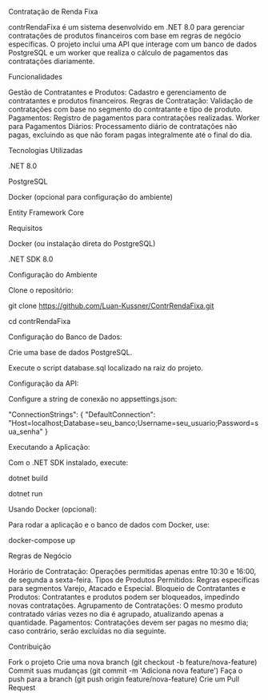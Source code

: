 Contratação de Renda Fixa

contrRendaFixa é um sistema desenvolvido em .NET 8.0 para gerenciar contratações de produtos financeiros com base em regras de negócio específicas.
O projeto inclui uma API que interage com um banco de dados PostgreSQL e um worker que realiza o cálculo de pagamentos das contratações diariamente.

Funcionalidades

Gestão de Contratantes e Produtos: Cadastro e gerenciamento de contratantes e produtos financeiros.
Regras de Contratação: Validação de contratações com base no segmento do contratante e tipo de produto.
Pagamentos: Registro de pagamentos para contratações realizadas.
Worker para Pagamentos Diários: Processamento diário de contratações não pagas, excluindo as que não foram pagas integralmente até o final do dia.

Tecnologias Utilizadas

.NET 8.0

PostgreSQL

Docker (opcional para configuração do ambiente)

Entity Framework Core


Requisitos

Docker (ou instalação direta do PostgreSQL)

.NET SDK 8.0


Configuração do Ambiente

Clone o repositório:

git clone https://github.com/Luan-Kussner/ContrRendaFixa.git

cd contrRendaFixa


Configuração do Banco de Dados:

Crie uma base de dados PostgreSQL.

Execute o script database.sql localizado na raiz do projeto.


Configuração da API:

Configure a string de conexão no appsettings.json:

"ConnectionStrings": {
  "DefaultConnection": "Host=localhost;Database=seu_banco;Username=seu_usuario;Password=sua_senha"
}


Executando a Aplicação:

Com o .NET SDK instalado, execute:

dotnet build

dotnet run


Usando Docker (opcional):

Para rodar a aplicação e o banco de dados com Docker, use:

docker-compose up


Regras de Negócio

Horário de Contratação: Operações permitidas apenas entre 10:30 e 16:00, de segunda a sexta-feira.
Tipos de Produtos Permitidos: Regras específicas para segmentos Varejo, Atacado e Especial.
Bloqueio de Contratantes e Produtos: Contratantes e produtos podem ser bloqueados, impedindo novas contratações.
Agrupamento de Contratações: O mesmo produto contratado várias vezes no dia é agrupado, atualizando apenas a quantidade.
Pagamentos: Contratações devem ser pagas no mesmo dia; caso contrário, serão excluídas no dia seguinte.


Contribuição

Fork o projeto
Crie uma nova branch (git checkout -b feature/nova-feature)
Commit suas mudanças (git commit -m 'Adiciona nova feature')
Faça o push para a branch (git push origin feature/nova-feature)
Crie um Pull Request
